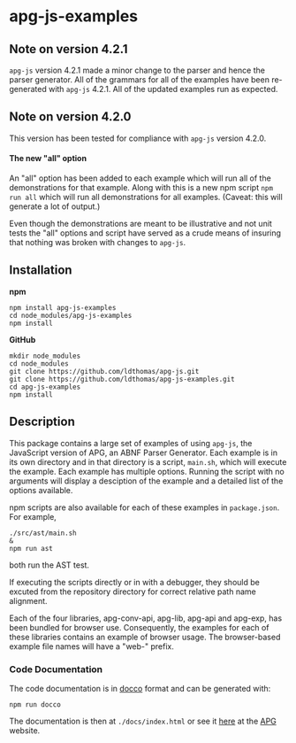 # apg-js-examples

## Note on version 4.2.1

`apg-js` version 4.2.1 made a minor change to the parser and hence the parser generator.
All of the grammars for all of the examples have been re-generated with `apg-js` 4.2.1.
All of the updated examples run as expected.

## Note on version 4.2.0

This version has been tested for compliance with `apg-js` version 4.2.0.

#### The new "all" option

An "all" option has been added to each example which will run all
of the demonstrations for that example.
Along with this is a new npm script `npm run all` which will run all demonstrations for all examples.
(Caveat: this will generate a lot of output.)

Even though the demonstrations are meant to be illustrative and not unit tests the "all" options
and script have served as a crude means of insuring that nothing was broken with changes to `apg-js`.

## Installation

**npm**

```
npm install apg-js-examples
cd node_modules/apg-js-examples
npm install
```

**GitHub**

```
mkdir node_modules
cd node_modules
git clone https://github.com/ldthomas/apg-js.git
git clone https://github.com/ldthomas/apg-js-examples.git
cd apg-js-examples
npm install
```

## Description

This package contains a large set of examples of using `apg-js`,
the JavaScript version of APG, an ABNF Parser Generator.
Each example is in its own directory and in that directory is
a script, `main.sh`, which will execute the example. Each example has
multiple options. Running the script with
no arguments will display a desciption of the example and a
detailed list of the options available.

npm scripts are also available for each of these examples
in `package.json`. For example,

```
./src/ast/main.sh
&
npm run ast
```

both run the AST test.

If executing the scripts directly or in with a debugger, they should be
excuted from the repository directory for correct relative path name alignment.

Each of the four libraries, apg-conv-api, apg-lib, apg-api and apg-exp,
has been bundled for browser use. Consequently, the examples for
each of these libraries contains an example of browser usage.
The browser-based example file names will have a "web-" prefix.

### Code Documentation

The code documentation is in [docco](http://ashkenas.com/docco/) format and can be generated with:

```
npm run docco
```

The documentation is then at `./docs/index.html` or see it [here](https://sabnf.com/docs/apg-js-examples/) at the [APG](https://sabnf.com/) website.
